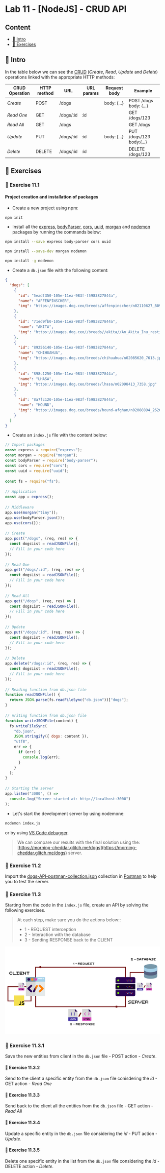 # Lab 11 - [NodeJS] - CRUD API

## Content

- [🦉 Intro](#-Intro)
- [🎢 Exercises](#-Exercises)

## 🦉 Intro

In the table below we can see the [CRUD](https://www.codecademy.com/articles/what-is-crud) (_Create_, _Read_, _Update_ and _Delete_) operations linked with the appropriate HTTP methods:

| CRUD Operation | HTTP method | URL       | URL params | Request body | Example                  |
| -------------- | ----------- | --------- | ---------- | ------------ | ------------------------ |
| _Create_       | POST        | /dogs     |            | body: {...}  | POST /dogs body: {...}   |
| _Read One_     | GET         | /dogs/:id | :id        |              | GET /dogs/123            |
| _Read All_     | GET         | /dogs     |            |              | GET /dogs                |
| _Update_       | PUT         | /dogs/:id | :id        | body: {...}  | PUT /dogs/123 body:{...} |
| _Delete_       | DELETE      | /dogs/:id | :id        |              | DELETE /dogs/123         |

## 🎢 Exercises

### 💪 Exercise 11.1

#### Project creation and installation of packages

- Create a new project using npm:

```bash
npm init
```

- Install all the [express](https://expressjs.com/), [bodyParser](https://github.com/expressjs/body-parser), [cors](https://expressjs.com/en/resources/middleware/cors.html), [uuid](https://github.com/kelektiv/node-uuid#readme), [morgan](https://github.com/expressjs/morgan) and [nodemon](https://nodemon.io/) packages by running the commands below:

```bash
npm install --save express body-parser cors uuid
```

```bash
npm install --save-dev morgan nodemon
```

```bash
npm install -g nodemon
```

- Create a `db.json` file with the following content:

```json
{
  "dogs": [
    {
      "id": "5eadf350-105e-11ea-983f-f5983827844a",
      "name": "AFFENPINSCHER",
      "img": "https://images.dog.ceo/breeds/affenpinscher/n02110627_8099.jpg"
    },
    {
      "id": "71ed9fb0-105e-11ea-983f-f5983827844a",
      "name": "AKITA",
      "img": "https://images.dog.ceo//breeds//akita//An_Akita_Inu_resting.jpg"
    },
    {
      "id": "89256140-105e-11ea-983f-f5983827844a",
      "name": "CHIHUAHUA",
      "img": "https://images.dog.ceo/breeds/chihuahua/n02085620_7613.jpg"
    },
    {
      "id": "898c1250-105e-11ea-983f-f5983827844a",
      "name": "LHASA",
      "img": "https://images.dog.ceo/breeds/lhasa/n02098413_7358.jpg"
    },
    {
      "id": "8a7fc120-105e-11ea-983f-f5983827844a",
      "name": "HOUND",
      "img": "https://images.dog.ceo/breeds/hound-afghan/n02088094_2626.jpg"
    }
  ]
}
```

- Create an `index.js` file with the content below:

```javascript
// Import packages
const express = require("express");
const morgan = require("morgan");
const bodyParser = require("body-parser");
const cors = require("cors");
const uuid = require("uuid");

const fs = require("fs");

// Application
const app = express();

// Middleware
app.use(morgan("tiny"));
app.use(bodyParser.json());
app.use(cors());

// Create
app.post("/dogs", (req, res) => {
  const dogsList = readJSONFile();
  // Fill in your code here
});

// Read One
app.get("/dogs/:id", (req, res) => {
  const dogsList = readJSONFile();
  // Fill in your code here
});

// Read All
app.get("/dogs", (req, res) => {
  const dogsList = readJSONFile();
  // Fill in your code here
});

// Update
app.put("/dogs/:id", (req, res) => {
  const dogsList = readJSONFile();
  // Fill in your code here
});

// Delete
app.delete("/dogs/:id", (req, res) => {
  const dogsList = readJSONFile();
  // Fill in your code here
});

// Reading function from db.json file
function readJSONFile() {
  return JSON.parse(fs.readFileSync("db.json"))["dogs"];
}

// Writing function from db.json file
function writeJSONFile(content) {
  fs.writeFileSync(
    "db.json",
    JSON.stringify({ dogs: content }),
    "utf8",
    err => {
      if (err) {
        console.log(err);
      }
    }
  );
}

// Starting the server
app.listen("3000", () =>
  console.log("Server started at: http://localhost:3000")
);
```

- Let's start the development server by using nodemone:

```bash
nodemon index.js
```

or by using [VS Code debugger](https://code.visualstudio.com/docs/nodejs/nodejs-debugging).

> We can compare our results with the final solution using the: [https://morning-cheddar.glitch.me/dogs](https://morning-cheddar.glitch.me/dogs) server.

### 💪 Exercise 11.2

Import the [dogs-API-postman-collection.json](https://github.com/WebToLearn/laborator-tehnici-web/blob/rezolvari/code/laborator-11/dogs-API-postman-collection.json) collection in [Postman](https://www.postman.com/downloads/) to help you to test the server.

### 💪 Exercise 11.3

Starting from the code in the `index.js` file, create an API by solving the following exercises.

> At each step, make sure you do the actions below::
>
> - 1 - REQUEST interception
> - 2 - Interaction with the database
> - 3 - Sending RESPONSE back to the CLIENT

![CRUD](CRUD.png)

### 💪 Exercise 11.3.1

Save the new entities from client in the `db.json` file - POST action - _Create_.

#### 💪 Exercise 11.3.2

Send to the client a specific entity from the `db.json` file conisdering the _id_ - GET action - _Read One_

#### 💪 Exercise 11.3.3

Send back to the client all the entities from the `db.json` file - GET action - _Read All_

#### 💪 Exercise 11.3.4

Update a specific entity in the `db.json` file considering the _id_ - PUT action - _Update_.

#### 💪 Exercise 11.3.5

Delete one specific entity in the list from the `db.json` file considering the _id_ - DELETE action - _Delete_.
